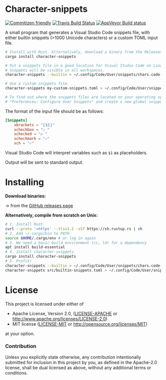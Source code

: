 # Character-snippets

[![Commitizen friendly](https://img.shields.io/badge/commitizen-friendly-brightgreen.svg)](http://commitizen.github.io/cz-cli/)
[![Travis Build Status](https://travis-ci.org/bgeron/character-snippets.svg?branch=master)](https://travis-ci.org/bgeron/character-snippets)
[![AppVeyor Build status](https://ci.appveyor.com/api/projects/status/90nssws7muesco60?svg=true)](https://ci.appveyor.com/project/bgeron/character-snippets)

A small program that generates a Visual Studio Code snippets file, with either builtin snippets (>1000 Unicode characters) or a custom TOML input file.

```sh
# Install with Rust. Alternatively, download a binary from the Releases page.
cargo install character-snippets

# Put a snippets file in a good location for Visual Studio Code on Linux. These
# snippets will be visible in all workspaces.
character-snippets --builtin > ~/.config/Code/User/snippets/chars.code-snippets

# Use a custom snippets file.
character-snippets my-custom-snippets.toml > ~/.config/Code/User/snippets/chars.code-snippets

# To find out where the snippets files are located on your operating system, run
# "Preferences: Configure User Snippets" and create a new global snippets file.
```

The format of the input file should be as follows:

```toml
[Snippets]
    xbrackets = "〚$1〛"
    xcheckbox = "☐ "
    xchecked = "☑ "
    xcheckmark = "✓"
    xch = "✓"
```

Visual Studio Code will interpret variables such as `$1` as placeholders.

Output will be sent to standard output.

# Installing

**Download binaries:**

→ from the [GitHub releases page](https://github.com/bgeron/character-snippets/releases)

**Alternatively, compile from scratch on Unix:**

```sh
# 1. Install Rust
curl --proto '=https' --tlsv1.2 -sSf https://sh.rustup.rs | sh
# 2. Add ~/.cargo/bin to PATH
source $HOME/.cargo/env # or log in again
# 3. We need a basic build environment (cc, ld) for a dependency
apt install build-essential
# 4. Install character-snippets
cargo install character-snippets
# 5. Profit!
character-snippets --builtin > ~/.config/Code/User/snippets/chars.code-snippets # for Linux
character-snippets src/builtin-snippets.toml > ~/.config/Code/User/snippets/chars.code-snippets
```

# License

This project is licensed under either of

 * Apache License, Version 2.0, ([LICENSE-APACHE](LICENSE-APACHE) or
   http://www.apache.org/licenses/LICENSE-2.0)
 * MIT license ([LICENSE-MIT](LICENSE-MIT) or
   http://opensource.org/licenses/MIT)

at your option.

### Contribution

Unless you explicitly state otherwise, any contribution intentionally submitted
for inclusion in this project by you, as defined in the Apache-2.0 license, shall be
dual licensed as above, without any additional terms or conditions.
